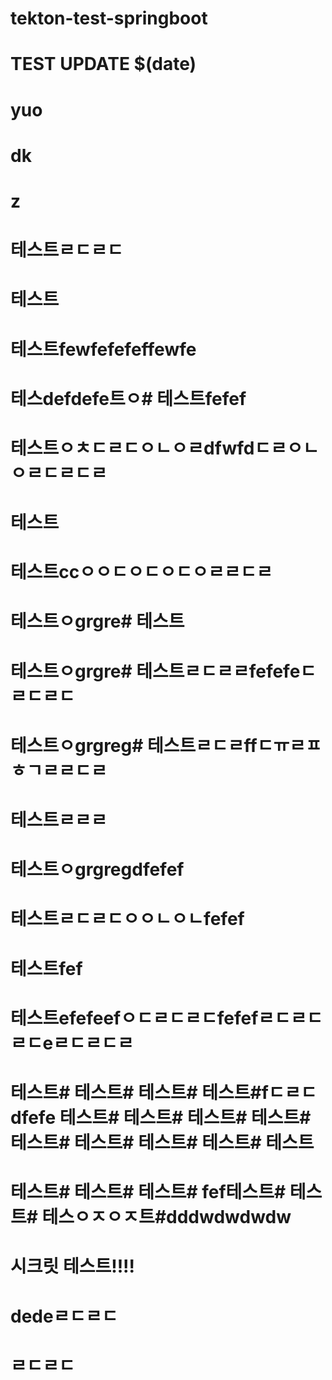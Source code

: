 # tekton-test-springboot
# TEST UPDATE $(date)
# yuo
# dk
# z
# 테스트ㄹㄷㄹㄷ
# 테스트
# 테스트fewfefefeffewfe
# 테스defdefe트ㅇ# 테스트fefef
# 테스트ㅇㅊㄷㄹㄷㅇㄴㅇㄹdfwfdㄷㄹㅇㄴㅇㄹㄷㄹㄷㄹ
# 테스트
# 테스트ccㅇㅇㄷㅇㄷㅇㄷㅇㄹㄹㄷㄹ
# 테스트ㅇgrgre# 테스트
# 테스트ㅇgrgre# 테스트ㄹㄷㄹㄹfefefeㄷㄹㄷㄹㄷ
# 테스트ㅇgrgreg# 테스트ㄹㄷㄹffㄷㅠㄹㅍㅎㄱㄹㄹㄷㄹ
# 테스트ㄹㄹㄹ
# 테스트ㅇgrgregdfefef
# 테스트ㄹㄷㄹㄷㅇㅇㄴㅇㄴfefef
# 테스트fef
# 테스트efefeefㅇㄷㄹㄷㄹㄷfefefㄹㄷㄹㄷㄹㄷeㄹㄷㄹㄷㄹ
# 테스트# 테스트# 테스트# 테스트#fㄷㄹㄷdfefe 테스트# 테스트# 테스트# 테스트# 테스트# 테스트# 테스트# 테스트# 테스트
# 테스트# 테스트# 테스트# fef테스트# 테스트# 테스ㅇㅈㅇㅈ트#dddwdwdwdw
# 시크릿 테스트!!!!
# dedeㄹㄷㄹㄷ
# ㄹㄷㄹㄷ